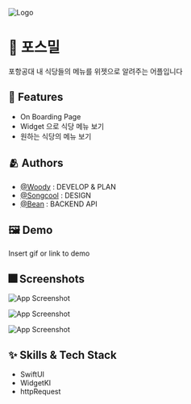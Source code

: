
![Logo](https://dummyimage.com/1000x300/000/fff.png)


# :iphone: 포스밀 

포항공대 내 식당들의 메뉴를 위젯으로 알려주는 어플입니다


## :pushpin: Features

- On Boarding Page 
- Widget 으로 식당 메뉴 보기
- 원하는 식당의 메뉴 보기 

## :people_hugging: Authors

- [@Woody](https://github.com/insub4067) : DEVELOP & PLAN
- [@Songcool](https://github.com/song-cool) : DESIGN
- [@Bean](https://www.github.com/) : BACKEND API


## :framed_picture: Demo

Insert gif or link to demo


## :fireworks: Screenshots

![App Screenshot](https://velog.velcdn.com/images/kim4067/post/41edeb1a-def5-487b-a0f8-c685024a1a93/image.jpeg)

![App Screenshot](https://velog.velcdn.com/images/kim4067/post/32dfb8c6-2f3e-4696-97ac-2cbd1fe6910f/image.jpeg)

![App Screenshot](https://velog.velcdn.com/images/kim4067/post/863c18ef-0954-431c-a812-c0623cb56f59/image.jpeg)


## :sparkles: Skills & Tech Stack
- SwiftUI
- WidgetKI
- httpRequest
